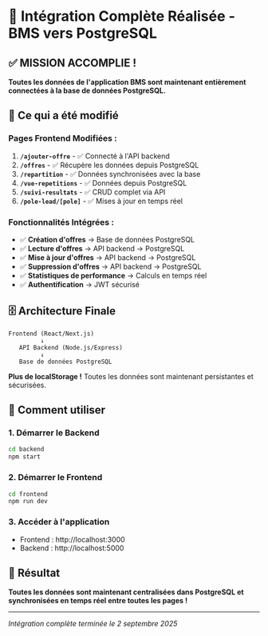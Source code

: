 # 🎯 Intégration Complète Réalisée - BMS vers PostgreSQL

## ✅ MISSION ACCOMPLIE !

**Toutes les données de l'application BMS sont maintenant entièrement connectées à la base de données PostgreSQL.**

## 🔄 Ce qui a été modifié

### **Pages Frontend Modifiées :**
1. **`/ajouter-offre`** - ✅ Connecté à l'API backend
2. **`/offres`** - ✅ Récupère les données depuis PostgreSQL
3. **`/repartition`** - ✅ Données synchronisées avec la base
4. **`/vue-repetitions`** - ✅ Données depuis PostgreSQL
5. **`/suivi-resultats`** - ✅ CRUD complet via API
6. **`/pole-lead/[pole]`** - ✅ Mises à jour en temps réel

### **Fonctionnalités Intégrées :**
- ✅ **Création d'offres** → Base de données PostgreSQL
- ✅ **Lecture d'offres** → API backend → PostgreSQL
- ✅ **Mise à jour d'offres** → API backend → PostgreSQL
- ✅ **Suppression d'offres** → API backend → PostgreSQL
- ✅ **Statistiques de performance** → Calculs en temps réel
- ✅ **Authentification** → JWT sécurisé

## 🗄️ Architecture Finale

```
Frontend (React/Next.js)
         ↓
   API Backend (Node.js/Express)
         ↓
   Base de données PostgreSQL
```

**Plus de localStorage !** Toutes les données sont maintenant persistantes et sécurisées.

## 🚀 Comment utiliser

### **1. Démarrer le Backend**
```bash
cd backend
npm start
```

### **2. Démarrer le Frontend**
```bash
cd frontend
npm run dev
```

### **3. Accéder à l'application**
- Frontend : http://localhost:3000
- Backend : http://localhost:5000

## 🎉 Résultat

**Toutes les données sont maintenant centralisées dans PostgreSQL et synchronisées en temps réel entre toutes les pages !**

---
*Intégration complète terminée le 2 septembre 2025*
